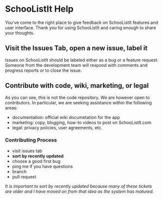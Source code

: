 # SchooListIt Help

You've come to the right place to give feedback on SchooListIt features and user interface. Thank you for using SchooListIt and caring enough to share your thoughts. 

## Visit the Issues Tab, open a new issue, label it
Issues on SchooListIt should be labeled either as a bug or a feature request. Someone from the development team will respond with comments and progress reports or to close the issue. 

## Contribute with code, wiki, marketing, or legal
As you can see, this is not the code repository. We are however open to contributors. In particular, we are seeking assistance within the following areas:
- documentation: official wiki documetation for the app
- marketing: copy, blogging, how-to videos to post on SchooListIt.com
- legal: privacy policies, user agreements, etc.

### Contributing Process
- visit issues tab
- **sort by recently updated**
- choose a good first bug
- ping me if you have questions
- branch
- pull request

*It is important to sort by recently updated because many of these tickets are older and I have moved on from that idea as the system has matured.*
